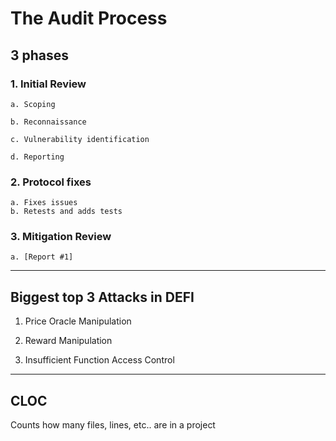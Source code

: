 # The Audit Process

## 3 phases

### 1. Initial Review
    a. Scoping 

    b. Reconnaissance

    c. Vulnerability identification

    d. Reporting 

### 2. Protocol fixes
    a. Fixes issues
    b. Retests and adds tests

### 3. Mitigation Review
    a. [Report #1]


-----------------------------------------

## Biggest top 3 Attacks in DEFI

1. Price Oracle Manipulation

2. Reward Manipulation

3. Insufficient Function Access Control

-----------------------------------------

## CLOC

Counts how many files, lines, etc.. are in a project

